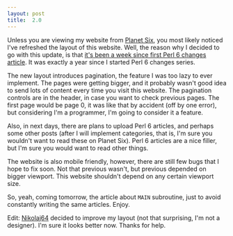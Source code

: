 ```yaml
---
layout: post
title:  2.0
---
```

Unless you are viewing my website from [Planet Six](http://planetsix.perl.org/),
you most likely noticed I've refreshed the layout of this website. Well,
the reason why I decided to go with this update, is that [it's been a week
since first Perl&nbsp;6 changes article](http://glitchmr.github.io/perl-6-changes-2012W37.html).
It was exactly a year since I started Perl&nbsp;6 changes series.

The new layout introduces pagination, the feature I was too lazy to ever
implement. The pages were getting bigger, and it probably wasn't good
idea to send lots of content every time you visit this website. The
pagination controls are in the header, in case you want to check previous
pages. The first page would be page 0, it was like that by accident (off
by one error), but considering I'm a programmer, I'm going to consider
it a feature.

Also, in next days, there are plans to upload Perl&nbsp;6 articles, and
perhaps some other posts (after I will implement categories, that is, I'm
sure you wouldn't want to read these on Planet Six). Perl&nbsp;6 articles
are a nice filler, but I'm sure you would want to read other things.

The website is also mobile friendly, however, there are still few bugs
that I hope to fix soon. Not that previous wasn't, but previous depended
on bigger viewport. This website shouldn't depend on any certain viewport
size.

So, yeah, coming tomorrow, the article about `MAIN` subroutine, just to
avoid constantly writing the same articles. Enjoy.

Edit: [Nikolaj64](https://github.com/Nikolaj64) decided to improve my
layout (not that surprising, I'm not a designer). I'm sure it looks
better now. Thanks for help.
